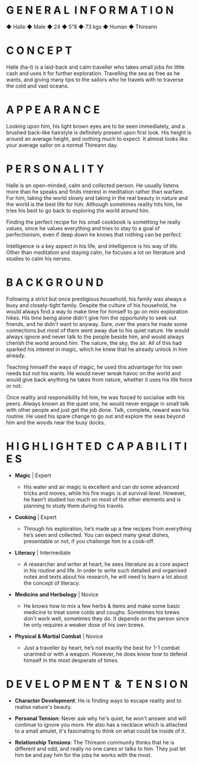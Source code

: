 # G E N E R A L  I N F O R M A T I O N

◆ Halle ◆ Male ◆ 24 ◆ 5”8 ◆ 73 kgs ◆ Human ◆ Thireann

# C O N C E P T 
Halle (ha-l) is a laid-back and calm traveller who takes small jobs for little cash and uses it for further exploration. Travelling the sea as free as he wants, and giving many tips to the sailors who he travels with to traverse the cold and vast oceans.

# A P P E A R A N C E
Looking upon him, his light brown eyes are to be seen immediately, and a brushed back-like hairstyle is definitely present upon first look. His height is around an average height, and nothing much to expect. It almost looks like your average sailor on a normal Thireann day.

# P E R S O N A L I T Y

Halle is an open-minded, calm and collected person. He usually listens more than he speaks and finds interest in meditation rather than warfare. For him, taking the world slowly and taking in the real beauty in nature and the world is the best life for him. Although sometimes reality hits him, he tries his best to go back to exploring the world around him.

Finding the perfect recipe for his small cookbook is something he really values, since he values everything and tries to stay to a goal of perfectionism, even if deep down he knows that nothing can be perfect.

Intelligence is a key aspect in his life, and intelligence is his way of life. Other than meditation and staying calm, he focuses a lot on literature and studies to calm his nerves.

# B A C K G R O U N D

Following a strict but once prestigious household, his family was always a busy and closely-tight family. Despite the culture of his household, he would always find a way to make time for himself to go on mini exploration hikes. His time being alone didn't give him the opportunity to seek out friends, and he didn't want to anyway. Sure, over the years he made some connections but most of them went away due to his quiet nature. He would always ignore and never talk to the people beside him, and would always cherish the world around him. The nature, the sky, the air. All of this had sparked his interest in magic, which he knew that he already unlock in him already.

Teaching himself the ways of magic, he used this advantage for his own needs but not his wants. He would never wreak havoc on the world and would give back anything he takes from nature, whether it uses his life force or not.

Once reality and responsibility hit him, he was forced to socialise with his peers. Always known as the quiet one, he would never engage in small talk with  other people and just get the job done. Talk, complete, reward was his routine. He used his spare change to go out and explore the seas beyond him and the woods near the busy docks.

# H I G H L I G H T E D  C A P A B I L I T I E S

-   **Magic** | Expert
	-   His water and air magic is excellent and can do some advanced tricks and moves, while his fire magic is at survival level. However, he hasn’t studied too much on most of the other elements and is planning to study them during his travels.

-   **Cooking** | Expert
	-   Through his exploration, he’s made up a few recipes from everything he’s seen and collected. You can expect many great dishes, presentable or not, if you challenge him to a cook-off.

-   **Literacy** | Intermediate
	-   A researcher and writer at heart, he sees literature as a core aspect in his routine and life. In order to write such detailed and organised notes and texts about his research, he will need to learn a lot about the concept of literacy.

-   **Medicine and Herbology** | Novice
	-   He knows how to mix a few herbs & items and make some basic medicine to treat some colds and coughs. Sometimes his brews don't work well, sometimes they do. It depends on the person since he only requires a weaker dose of his own brews.

-   **Physical & Martial Combat** | Novice
	-   Just a traveller by heart, he’s not exactly the best for 1-1 combat unarmed or with a weapon. However, he does know how to defend himself in the most desperate of times.

# D E V E L O P M E N T  &  T E N S I O N

-   **Character Development**: He is finding ways to escape reality and to realise nature's beauty. 

-   **Personal Tension**: Never ask why he's quiet, he won't answer and will continue to ignore you more. He also has a necklace which is attached to a small amulet, it's fascinating to think on what could be inside of it.

-  **Relationship Tensions**: The Thireann community thinks that he is different and odd, and really no one cares or talks to him. They just let him be and pay him for the jobs he works with the most.